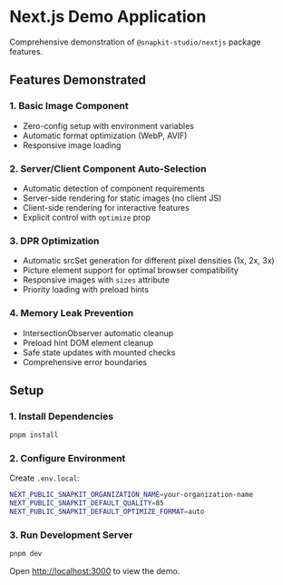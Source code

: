 # Next.js Demo Application

Comprehensive demonstration of `@snapkit-studio/nextjs` package features.

## Features Demonstrated

### 1. **Basic Image Component**
- Zero-config setup with environment variables
- Automatic format optimization (WebP, AVIF)
- Responsive image loading

### 2. **Server/Client Component Auto-Selection**
- Automatic detection of component requirements
- Server-side rendering for static images (no client JS)
- Client-side rendering for interactive features
- Explicit control with `optimize` prop

### 3. **DPR Optimization**
- Automatic srcSet generation for different pixel densities (1x, 2x, 3x)
- Picture element support for optimal browser compatibility
- Responsive images with `sizes` attribute
- Priority loading with preload hints

### 4. **Memory Leak Prevention**
- IntersectionObserver automatic cleanup
- Preload hint DOM element cleanup
- Safe state updates with mounted checks
- Comprehensive error boundaries

## Setup

### 1. Install Dependencies

```bash
pnpm install
```

### 2. Configure Environment

Create `.env.local`:

```bash
NEXT_PUBLIC_SNAPKIT_ORGANIZATION_NAME=your-organization-name
NEXT_PUBLIC_SNAPKIT_DEFAULT_QUALITY=85
NEXT_PUBLIC_SNAPKIT_DEFAULT_OPTIMIZE_FORMAT=auto
```

### 3. Run Development Server

```bash
pnpm dev
```

Open [http://localhost:3000](http://localhost:3000) to view the demo.
